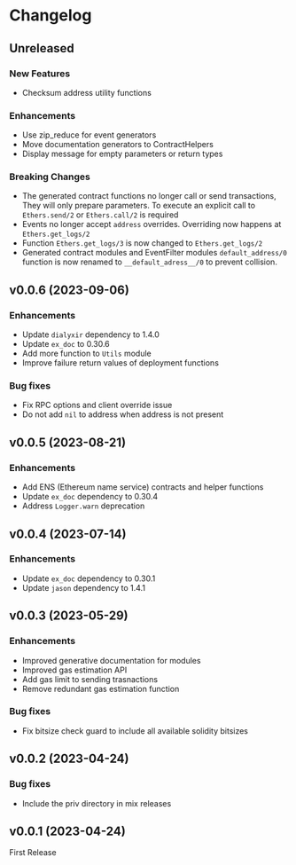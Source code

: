 # Changelog

## Unreleased

### New Features

 * Checksum address utility functions

### Enhancements

 * Use zip_reduce for event generators
 * Move documentation generators to ContractHelpers
 * Display message for empty parameters or return types

### Breaking Changes

 * The generated contract functions no longer call or send transactions, They will only prepare parameters.
 To execute an explicit call to `Ethers.send/2` or `Ethers.call/2` is required
 * Events no longer accept `address` overrides. Overriding now happens at `Ethers.get_logs/2` 
 * Function `Ethers.get_logs/3` is now changed to `Ethers.get_logs/2`
 * Generated contract modules and EventFilter modules `default_address/0` function is now renamed to `__default_adress__/0` to prevent collision.

## v0.0.6 (2023-09-06)

### Enhancements

 * Update `dialyxir` dependency to 1.4.0
 * Update `ex_doc` to 0.30.6
 * Add more function to `Utils` module
 * Improve failure return values of deployment functions

### Bug fixes

 * Fix RPC options and client override issue
 * Do not add `nil` to address when address is not present

## v0.0.5 (2023-08-21)

### Enhancements

 * Add ENS (Ethereum name service) contracts and helper functions
 * Update `ex_doc` dependency to 0.30.4
 * Address `Logger.warn` deprecation

## v0.0.4 (2023-07-14)

### Enhancements

 * Update `ex_doc` dependency to 0.30.1
 * Update `jason` dependency to 1.4.1

## v0.0.3 (2023-05-29)

### Enhancements

 * Improved generative documentation for modules
 * Improved gas estimation API
 * Add gas limit to sending trasnactions
 * Remove redundant gas estimation function

### Bug fixes

 * Fix bitsize check guard to include all available solidity bitsizes

## v0.0.2 (2023-04-24)

### Bug fixes

 * Include the priv directory in mix releases

## v0.0.1 (2023-04-24)

First Release
